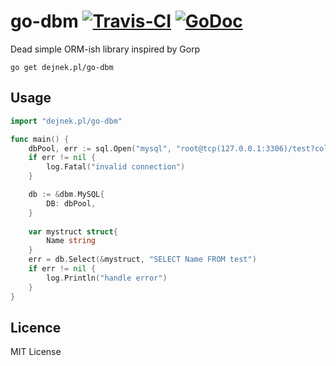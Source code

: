 # go-dbm [![Travis-CI](https://travis-ci.org/RadekD/go-dbm.svg)](https://travis-ci.org/RadekD/go-dbm) [![GoDoc](https://godoc.org/github.com/RadekD/go-dbm?status.svg)](https://godoc.org/github.com/RadekD/go-dbm)

Dead simple ORM-ish library inspired by Gorp

`go get dejnek.pl/go-dbm`

## Usage
```go
import "dejnek.pl/go-dbm"

func main() {
    dbPool, err := sql.Open("mysql", "root@tcp(127.0.0.1:3306)/test?collation=utf8mb4_unicode_ci&parseTime=true")
    if err != nil {
        log.Fatal("invalid connection")
    }

    db := &dbm.MySQL{
        DB: dbPool,
    }
    
    var mystruct struct{
        Name string
    }
    err = db.Select(&mystruct, "SELECT Name FROM test")
    if err != nil {
        log.Println("handle error")
    }
}
```

## Licence

MIT License